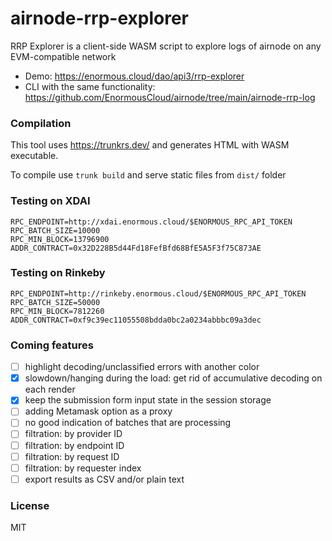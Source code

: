 # airnode-rrp-explorer

RRP Explorer is a client-side WASM script to explore logs of airnode on any EVM-compatible network

- Demo: https://enormous.cloud/dao/api3/rrp-explorer
- CLI with the same functionality: https://github.com/EnormousCloud/airnode/tree/main/airnode-rrp-log

### Compilation

This tool uses https://trunkrs.dev/ and generates HTML with WASM executable.

To compile use `trunk build` and serve static files from `dist/` folder

### Testing on XDAI

```
RPC_ENDPOINT=http://xdai.enormous.cloud/$ENORMOUS_RPC_API_TOKEN
RPC_BATCH_SIZE=10000
RPC_MIN_BLOCK=13796900
ADDR_CONTRACT=0x32D228B5d44Fd18FefBfd68BfE5A5F3f75C873AE
```

### Testing on Rinkeby

```
RPC_ENDPOINT=http://rinkeby.enormous.cloud/$ENORMOUS_RPC_API_TOKEN
RPC_BATCH_SIZE=50000
RPC_MIN_BLOCK=7812260
ADDR_CONTRACT=0xf9c39ec11055508bdda0bc2a0234abbbc09a3dec
```

### Coming features
- [ ]  highlight decoding/unclassified errors with another color
- [x]  slowdown/hanging during the load: get rid of accumulative decoding on each render
- [x]  keep the submission form input state in the session storage
- [ ]  adding Metamask option as a proxy
- [ ]  no good indication of batches that are processing
- [ ]  filtration: by provider ID
- [ ]  filtration: by endpoint ID
- [ ]  filtration: by request ID
- [ ]  filtration: by requester index
- [ ]  export results as CSV and/or plain text

### License
MIT